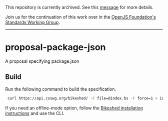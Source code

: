 This repository is currently archived. See this [message](https://github.com/wintercg/proposal-package-json/issues/1#issuecomment-1599195187) for more details.

Join us for the continuation of this work over in the [OpenJS Foundation's Standards Working Group](https://github.com/openjs-foundation/standards).

---

# proposal-package-json

A proposal specifying package.json

## Build

Run the following command to build the specification.

```sh
 curl https://api.csswg.org/bikeshed/ -F file=@index.bs -F force=1 > index.html
```

If you need an offline-mode option, follow the [Bikeshed installation instructions](https://speced.github.io/bikeshed/#install-final) and use the CLI.
